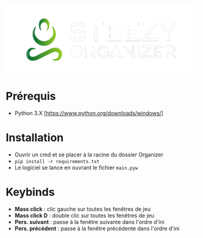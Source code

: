 ![](/gui/assets/logofull.png)

# Prérequis
- Python 3.X [https://www.python.org/downloads/windows/]

# Installation
- Ouvrir un cmd et se placer à la racine du dossier Organizer
- `pip install -r requirements.txt`
- Le logiciel se lance en ouvrant le fichier `main.pyw`

# Keybinds
- **Mass click** : clic gauche sur toutes les fenêtres de jeu
- **Mass click D** : double clic sur toutes les fenêtres de jeu
- **Pers. suivant** : passe à la fenêtre suivante dans l'ordre d'ini
- **Pers. précédent** : passe à la fenêtre précédente dans l'ordre d'ini
